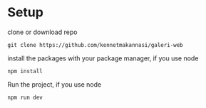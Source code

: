 # Setup

clone or download repo

```terminal
git clone https://github.com/kennetmakannasi/galeri-web
```

install the packages with your package manager, if you use node

```terminal
npm install
```
Run the project, if you use node

```terminal
npm run dev
```